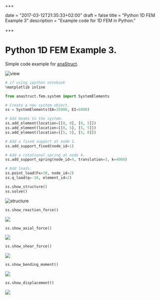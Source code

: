 +++

date = "2017-03-12T21:35:33+02:00"
draft = false
title = "Python 1D FEM Example 3"
description = "Example code for 1D FEM in Python."

+++

# Python 1D FEM Example 3.

Simple code example for [anaStruct](https://github.com/ritchie46/anaStruct).

![view](/img/fem/example_3/example.png)

```python
# if using ipython notebook
%matplotlib inline

from anastruct.fem.system import SystemElements

# Create a new system object.
ss = SystemElements(EA=15000, EI=5000)

# Add beams to the system.
ss.add_element(location=[[0, 0], [0, 5]])
ss.add_element(location=[[0, 5], [5, 5]])
ss.add_element(location=[[5, 5], [5, 0]])

# Add a fixed support at node 1.
ss.add_support_fixed(node_id=1)

# Add a rotational spring at node 4.
ss.add_support_spring(node_id=4, translation=3, k=4000)

# Add loads.
ss.point_load(Fx=30, node_id=2)
ss.q_load(q=-10, element_id=2)

ss.show_structure()
ss.solve()
```

![structure](/img/fem/example_3/structure_1.png)

```python
ss.show_reaction_force()
```

![](/img/fem/example_3/reaction_3.png)

```python
ss.show_axial_force()
```

![](/img/fem/example_3/normal_3.png)

```python
ss.show_shear_force()
```

![](/img/fem/example_3/shear_3.png)

```python
ss.show_bending_moment()
```

![](/img/fem/example_3/moment_3.png)

```python
ss.show_displacement()
```

![](/img/fem/example_3/displacement_3.png)

